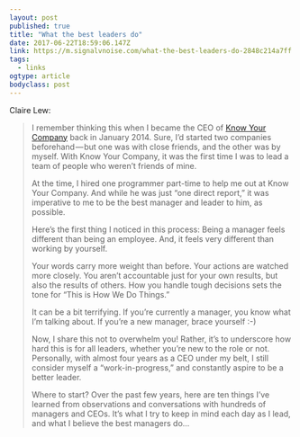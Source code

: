 ```yaml
---
layout: post 
published: true 
title: "What the best leaders do" 
date: 2017-06-22T18:59:06.147Z 
link: https://m.signalvnoise.com/what-the-best-leaders-do-2848c214a7ff 
tags:
  - links
ogtype: article 
bodyclass: post 
---
```


Claire Lew:

> I remember thinking this when I became the CEO of [Know Your Company](http://knowyourcompany.com/) back in January 2014. Sure, I’d started two companies beforehand — but one was with close friends, and the other was by myself. With Know Your Company, it was the first time I was to lead a team of people who weren’t friends of mine.
> 
> At the time, I hired one programmer part-time to help me out at Know Your Company. And while he was just “one direct report,” it was imperative to me to be the best manager and leader to him, as possible.
> 
> Here’s the first thing I noticed in this process: Being a manager feels different than being an employee. And, it feels very different than working by yourself.
> 
> Your words carry more weight than before. Your actions are watched more closely. You aren’t accountable just for your own results, but also the results of others. How you handle tough decisions sets the tone for “This is How We Do Things.”
> 
> It can be a bit terrifying. If you’re currently a manager, you know what I’m talking about. If you’re a new manager, brace yourself :-)
> 
> Now, I share this not to overwhelm you! Rather, it’s to underscore how hard this is for all leaders, whether you’re new to the role or not. Personally, with almost four years as a CEO under my belt, I still consider myself a “work-in-progress,” and constantly aspire to be a better leader.
> 
> Where to start? Over the past few years, here are ten things I’ve learned from observations and conversations with hundreds of managers and CEOs. It’s what I try to keep in mind each day as I lead, and what I believe the best managers do…

